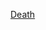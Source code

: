 

[Death](https://github.com/alexanderwalkeriii/alexanderwalkeriii.github.io/assets/136121218/b72e799d-85fa-4d0b-b84f-e6155546a711)

